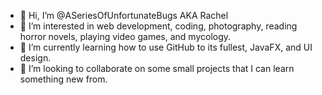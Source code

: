 - 👋 Hi, I’m @ASeriesOfUnfortunateBugs AKA Rachel
- 👀 I’m interested in web development, coding, photography, reading horror novels, playing video games, and mycology.
- 🌱 I’m currently learning how to use GitHub to its fullest, JavaFX, and UI design.
- 💞️ I’m looking to collaborate on some small projects that I can learn something new from.

<!---
ASeriesOfUnfortunateBugs/ASeriesOfUnfortunateBugs is a ✨ special ✨ repository because its `README.md` (this file) appears on your GitHub profile.
You can click the Preview link to take a look at your changes.
--->
